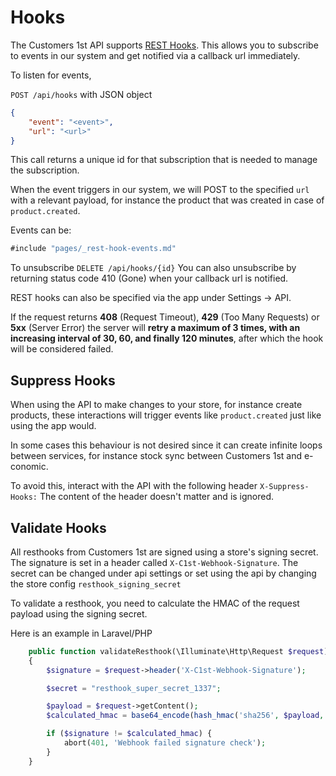 # Hooks

The Customers 1st API supports [REST Hooks](http://resthooks.org/). This allows you to subscribe to events in our system and get notified via a callback url immediately.

To listen for events,

`POST /api/hooks`
with JSON object

```json
{
    "event": "<event>",
    "url": "<url>"
}
```

This call returns a unique id for that subscription that is needed to manage the subscription.

When the event triggers in our system, we will POST to the specified `url` with a relevant payload, for instance the product that was created in case of `product.created`.

Events can be:

```js
#include "pages/_rest-hook-events.md"
```

To unsubscribe
`DELETE /api/hooks/{id}`
You can also unsubscribe by returning status code 410 (Gone) when your callback url is notified.

REST hooks can also be specified via the app under Settings -> API.

If the request returns **408** (Request Timeout), **429** (Too Many Requests) or **5xx** (Server Error) the server will **retry a maximum of 3 times, with an increasing interval of 30, 60, and finally 120 minutes**, after which the hook will be considered failed.

## Suppress Hooks

When using the API to make changes to your store, for instance create products, these interactions will trigger events like `product.created` just like using the app would.

In some cases this behaviour is not desired since it can create infinite loops between services, for instance stock sync between Customers 1st and e-conomic.

To avoid this, interact with the API with the following header
`X-Suppress-Hooks:`
The content of the header doesn't matter and is ignored.

## Validate Hooks

All resthooks from Customers 1st are signed using a store's signing secret. The signature is set in a header called `X-C1st-Webhook-Signature`. The secret can be changed under api settings or set using the api by changing the store config `resthook_signing_secret`

To validate a resthook, you need to calculate the HMAC of the request payload using the signing secret.

Here is an example in Laravel/PHP

```php
    public function validateResthook(\Illuminate\Http\Request $request)
    {
        $signature = $request->header('X-C1st-Webhook-Signature');

        $secret = "resthook_super_secret_1337";

        $payload = $request->getContent();
        $calculated_hmac = base64_encode(hash_hmac('sha256', $payload, $secret, true));

        if ($signature != $calculated_hmac) {
            abort(401, 'Webhook failed signature check');
        }
    }
```